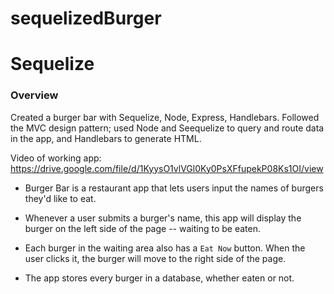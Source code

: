 # sequelizedBurger

# Sequelize 

### Overview

Created a burger bar with Sequelize, Node, Express, Handlebars. Followed the MVC design pattern; used Node and Seequelize to query and route data in the app, and Handlebars to generate HTML.  

Video of working app:  https://drive.google.com/file/d/1KyysO1vlVGl0Ky0PsXFfupekP08Ks1OI/view

* Burger Bar is a restaurant app that lets users input the names of burgers they'd like to eat.

* Whenever a user submits a burger's name, this app will display the burger on the left side of the page -- waiting to be eaten.

* Each burger in the waiting area also has a `Eat Now` button. When the user clicks it, the burger will move to the right side of the page.

* The app stores every burger in a database, whether eaten or not.
